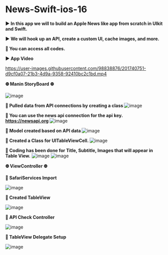 # News-Swift-ios-16
<b> ▶️ In this app we will to build an Apple News like app from scratch in UIkit and Swift.</b>

<b> ▶️ We will hook up an API, create a custom UI, cache images, and more. </b>

<b> :round_pushpin: You can access all codes. </b>

<b> ▶️ App Video </b>

https://user-images.githubusercontent.com/98838876/201740751-d9cf0a07-21b3-4d9a-9358-92410bc2c1bd.mp4

<b> :no_entry: Manin StoryBoard :no_entry: </b>

![image](https://user-images.githubusercontent.com/98838876/201738766-bb5a6946-0ce5-4b27-84ba-db52b6971fd9.png)



<b> :round_pushpin: Pulled data from API connections by creating a class </b>
![image](https://user-images.githubusercontent.com/98838876/201735947-23542a87-5878-45c3-a3af-9c5fb20fccce.png)

<b> :round_pushpin: You can use the news api connection for the api key. </b>
<b> https://newsapi.org </b>
![image](https://user-images.githubusercontent.com/98838876/201736690-e85018ff-22fa-40d3-9e09-e49b42d9c55a.png)

<b> :round_pushpin: Model created based on API data </b>
![image](https://user-images.githubusercontent.com/98838876/201737145-8a382651-7497-4de9-bc4e-f4a8b1f6bd95.png)


<b> :round_pushpin: Created a Class for UITableViewCell. </b>
![image](https://user-images.githubusercontent.com/98838876/201737243-cbe9287d-f6a2-4528-8abc-28cafe10ca74.png)

<b> :round_pushpin: Coding has been done for Title, Subtitle, Images that will appear in Table View.</b>
![image](https://user-images.githubusercontent.com/98838876/201737774-28487100-e7c8-411a-a07e-bf6b018a0747.png)
![image](https://user-images.githubusercontent.com/98838876/201738261-c9cafe2d-93bf-4a97-98dc-ec2dae6c03c0.png)

<b> :no_entry: ViewController :no_entry: </b>

<b> :round_pushpin: SafariServices Import </b>

![image](https://user-images.githubusercontent.com/98838876/201738951-6e474914-e1f7-4c75-8e01-050b0f8a0ebb.png)

<b> :round_pushpin: Created TableView </b>

![image](https://user-images.githubusercontent.com/98838876/201739050-6ad845a4-9779-4d06-937b-444b9065790e.png)

<b> :round_pushpin: API Check Controller </b>

![image](https://user-images.githubusercontent.com/98838876/201739147-79baf3c6-f154-4eef-9ce3-a9bb9fea0e3a.png)

<b> :round_pushpin: TableView Delegate Setup </b>

![image](https://user-images.githubusercontent.com/98838876/201739273-9726fa2f-230b-4196-a91b-b3cd499a1ea5.png)












